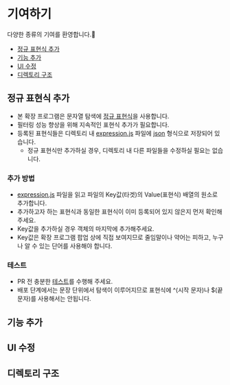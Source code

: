 # 기여하기
다양한 종류의 기여를 환영합니다.🎉
- [정규 표현식 추가](https://github.com/seydouxxx/blurify/blob/main/CONTRIBUTING.md#%EC%A0%95%EA%B7%9C-%ED%91%9C%ED%98%84%EC%8B%9D-%EC%B6%94%EA%B0%80)
- [기능 추가](https://github.com/seydouxxx/blurify/blob/main/CONTRIBUTING.md#%EA%B8%B0%EB%8A%A5-%EC%B6%94%EA%B0%80)
- [UI 수정](https://github.com/seydouxxx/blurify/blob/main/CONTRIBUTING.md#UI-%EC%88%98%EC%A0%95)
- [디렉토리 구조](https://github.com/seydouxxx/blurify/blob/main/CONTRIBUTING.md#%EB%94%94%EB%A0%89%ED%86%A0%EB%A6%AC-%EA%B5%AC%EC%A1%B0)

## 정규 표현식 추가
- 본 확장 프로그램은 문자열 탐색에 [정규 표현식](https://ko.wikipedia.org/wiki/%EC%A0%95%EA%B7%9C_%ED%91%9C%ED%98%84%EC%8B%9D)을 사용합니다.
- 필터링 성능 향상을 위해 지속적인 표현식 추가가 필요합니다.
- 등록된 표현식들은 디렉토리 내 [expression.js](https://github.com/seydouxxx/blurify/blob/main/src/expression.js) 파일에 [json](https://www.json.org/json-ko.html) 형식으로 저장되어 있습니다.
  - 정규 표현식만 추가하실 경우, 디렉토리 내 다른 파일들을 수정하실 필요는 없습니다.
  
### 추가 방법
- [expression.js](https://github.com/seydouxxx/blurify/blob/main/src/expression.js) 파일을 읽고 파일의 Key값(타겟)의 Value(표현식) 배열의 원소로 추가합니다.
- 추가하고자 하는 표현식과 동일한 표현식이 이미 등록되어 있지 않은지 먼저 확인해주세요.
- Key값을 추가하실 경우 객체의 마지막에 추가해주세요.
- Key값은 확장 프로그램 팝업 상에 직접 보여지므로 줄임말이나 약어는 피하고, 누구나 알 수 있는 단어를 사용해야 합니다.

### 테스트
- PR 전 충분한 [테스트](https://regexr.com/)를 수행해 주세요.
- 배포 단계에서는 문장 단위에서 탐색이 이루어지므로 표현식에 ^(시작 문자)나 $(끝 문자)를 사용해서는 안됩니다.

## 기능 추가

## UI 수정

## 디렉토리 구조
